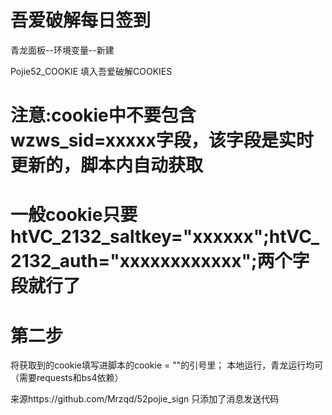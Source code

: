 # 吾爱破解每日签到

青龙面板--环境变量--新建

Pojie52_COOKIE 填入吾爱破解COOKIES

# 注意:cookie中不要包含wzws_sid=xxxxx字段，该字段是实时更新的，脚本内自动获取

# 一般cookie只要htVC_2132_saltkey="xxxxxx";htVC_2132_auth="xxxxxxxxxxxx";两个字段就行了

# 第二步
将获取到的cookie填写进脚本的cookie = ""的引号里； 本地运行，青龙运行均可（需要requests和bs4依赖）

来源https://github.com/Mrzqd/52pojie_sign  只添加了消息发送代码
